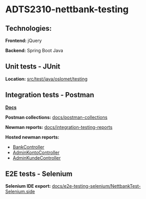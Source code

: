 # ADTS2310-nettbank-testing

## Technologies:

**Frontend:** jQuery

**Backend:** Spring Boot Java

## Unit tests - JUnit

**Location:** [src/test/java/oslomet/testing](https://github.com/andordavoti/ADTS2310-nettbank-testing/tree/master/src/test/java/oslomet/testing)

## Integration tests - Postman

[**Docs**](https://andordavoti.notion.site/API-testing-with-Postman-c3bea584966c48d3b688b88dbc2f79b4)

**Postman collections:** [docs/postman-collections](https://github.com/andordavoti/ADTS2310-nettbank-testing/tree/master/docs/postman-collections)

**Newman reports:** [docs/integration-testing-reports](https://github.com/andordavoti/ADTS2310-nettbank-testing/tree/master/docs/integration-testing-reports)

**Hosted newman reports:**
- [BankController](https://andordavoti.github.io/ADTS2310-nettbank-testing/integration-testing-reports/BankController-2022-02-21-12-09-49-077-0.html)
- [AdminKontoController](https://andordavoti.github.io/ADTS2310-nettbank-testing/integration-testing-reports/AdminKontoController-2022-02-21-12-10-31-399-0.html)
- [AdminKundeController](https://andordavoti.github.io/ADTS2310-nettbank-testing/integration-testing-reports/AdminKundeController-2022-02-21-12-10-13-744-0.html)

## E2E tests - Selenium

**Selenium IDE export:** [docs/e2e-testing-selenium/NettbankTest-Selenium.side](https://github.com/andordavoti/ADTS2310-nettbank-testing/blob/master/docs/e2e-testing-selenium/NettbankTest-Selenium.side)
